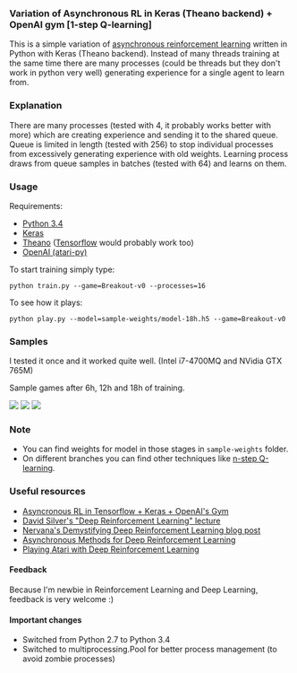 ### Variation of Asynchronous RL in Keras (Theano backend) + OpenAI gym [1-step Q-learning]
This is a simple variation of [asynchronous reinforcement learning](http://arxiv.org/pdf/1602.01783v1.pdf) written in Python with Keras (Theano backend).
Instead of many threads training at the same time there are many processes (could be threads but they don't work in python very well) generating experience for a single agent to learn from. 

### Explanation
There are many processes (tested with 4, it probably works better with more) which are creating experience and sending it to the shared queue. Queue is limited in length (tested with 256) to stop individual processes from excessively generating experience with old weights. Learning process draws from queue samples in batches (tested with 64) and learns on them. 

### Usage
Requirements:
* [Python 3.4](https://www.python.org/downloads/)
* [Keras](http://keras.io/)
* [Theano](http://deeplearning.net/software/theano/) ([Tensorflow](https://www.tensorflow.org/) would probably work too)
* [OpenAI (atari-py)](https://gym.openai.com/)

To start training simply type:
```
python train.py --game=Breakout-v0 --processes=16
```
To see how it plays:
```
python play.py --model=sample-weights/model-18h.h5 --game=Breakout-v0
```

### Samples
I tested it once and it worked quite well. (Intel i7-4700MQ and NVidia GTX 765M)

Sample games after 6h, 12h and 18h of training.

![](https://raw.githubusercontent.com/Grzego/multiprocess-rl/master/resources/after-6h-training.gif?token=AFhQOQQq2JlswCS_p1XjU6WrKn3pQ4dvks5XbsV9wA%3D%3D)
![](https://raw.githubusercontent.com/Grzego/multiprocess-rl/master/resources/after-12h-training.gif?token=AFhQOXkCZbPO9SrOXXu5_3_-P0ftrfSsks5XbsWiwA%3D%3D)
![](https://raw.githubusercontent.com/Grzego/multiprocess-rl/master/resources/after-18h-training.gif?token=AFhQOR-kTbupToKnNRenZCWiBEtZBmvhks5XbsWjwA%3D%3D)

### Note
* You can find weights for model in those stages in `sample-weights` folder.
* On different branches you can find other techniques like [n-step Q-learning](https://github.com/Grzego/async-rl/tree/n-step-q-learning).

### Useful resources
* [Asyncronous RL in Tensorflow + Keras + OpenAI's Gym](https://github.com/coreylynch/async-rl)
* [David Silver's "Deep Reinforcement Learning" lecture](http://videolectures.net/rldm2015_silver_reinforcement_learning/)
* [Nervana's Demystifying Deep Reinforcement Learning blog post](http://www.nervanasys.com/demystifying-deep-reinforcement-learning/)
* [Asynchronous Methods for Deep Reinforcement Learning](http://arxiv.org/pdf/1602.01783v1.pdf)
* [Playing Atari with Deep Reinforcement Learning](http://arxiv.org/pdf/1312.5602v1.pdf)

#### Feedback
Because I'm newbie in Reinforcement Learning and Deep Learning, feedback is very welcome :)

#### Important changes
* Switched from Python 2.7 to Python 3.4
* Switched to multiprocessing.Pool for better process management (to avoid zombie processes)